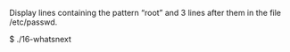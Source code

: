 Display lines containing the pattern “root” and 3 lines after them in the file /etc/passwd.



$ ./16-whatsnext

